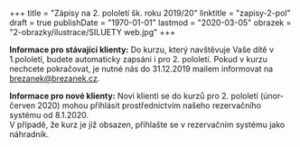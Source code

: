 +++
title = "Zápisy na 2. pololetí šk. roku 2019/20"
linktitle = "zapisy-2-pol"
draft = true
publishDate = "1970-01-01"
lastmod = "2020-03-05"
obrazek = "2-obrazky/ilustrace/SILUETY web.jpg"
+++

**Informace pro stávající klienty:** Do kurzu, který navštěvuje Vaše dítě v 1.pololetí, budete automaticky zapsáni i pro 2. pololetí. Pokud v kurzu nechcete pokračovat, je nutné nás do 31.12.2019 mailem informovat na brezanek@brezanek.cz.  

**Informace pro nové klienty:** Noví klienti se do kurzů pro 2. pololetí (únor-červen 2020) mohou přihlásit prostřednictvím našeho rezervačního systému od 8.1.2020.  
V případě, že kurz je již obsazen, přihlašte se v rezervačním systému jako náhradník.  

